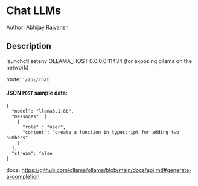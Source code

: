 # Chat LLMs

Author: [Abhijay Rajvansh](https://abhijayrajvansh.com)

## Description

launchctl setenv OLLAMA_HOST 0.0.0.0:11434 (for exposing ollama on the network)

route: `'/api/chat`

#### JSON `POST` sample data:
```
{
  "model": "llama3.1:8b",
  "messages": [
    {
      "role" : "user",
      "content": "create a function in typescript for adding two numbers"
    }
  ],
  "stream": false
}
```
docs: https://github.com/ollama/ollama/blob/main/docs/api.md#generate-a-completion
